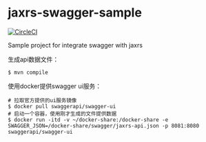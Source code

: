 # jaxrs-swagger-sample
[![CircleCI](https://circleci.com/gh/alchemy-studio/jaxrs-swagger-sample.svg?style=svg)](https://circleci.com/gh/alchemy-studio/jaxrs-swagger-sample)

Sample project for integrate swagger with jaxrs

生成api数据文件：

```shell script
$ mvn compile
```

使用docker提供swagger ui服务：

```shell script
# 拉取官方提供的ui服务镜像
$ docker pull swaggerapi/swagger-ui
# 启动一个容器，使用刚才生成的文件提供数据
$ docker run -itd -v ~/docker-share:/docker-share -e SWAGGER_JSON=/docker-share/swagger/jaxrs-api.json -p 8081:8080 swaggerapi/swagger-ui
```